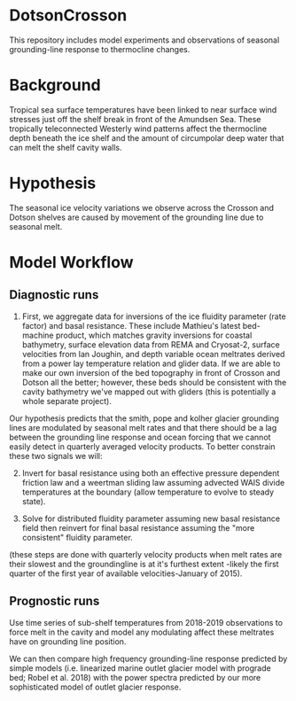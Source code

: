 # DotsonCrosson
This repository includes model experiments and observations of seasonal grounding-line response to thermocline changes.

# Background
Tropical sea surface temperatures have been linked to near surface wind stresses just off the shelf break in front of the Amundsen Sea. These tropically teleconnected Westerly wind patterns affect the thermocline depth beneath the ice shelf and the amount of circumpolar deep water that can melt the shelf cavity walls.


# Hypothesis
The seasonal ice velocity variations we observe across the Crosson and Dotson shelves are caused by movement of the grounding line due to seasonal melt.

# Model Workflow


## Diagnostic runs
1) First, we aggregate data for inversions of the ice fluidity parameter (rate factor) and basal resistance. These include Mathieu's latest bed-machine product, which matches gravity inversions for coastal bathymetry, surface elevation data from REMA and Cryosat-2, surface velocities from Ian Joughin, and depth variable ocean meltrates derived from a power lay temperature relation and glider data. If we are able to make our own inversion of the bed topography in front of Crosson and Dotson all the better; however, these beds should be consistent with the cavity bathymetry we've mapped out with gliders (this is potentially a whole separate project).

Our hypothesis predicts that the smith, pope and kolher glacier grounding lines are modulated by seasonal melt rates and that there should be a lag between the grounding line response and ocean forcing that we cannot easily detect in quarterly averaged velocity products. To better constrain these two signals we will:

2) Invert for basal resistance using both an effective pressure dependent friction law and a weertman sliding law assuming advected WAIS divide temperatures at the boundary (allow temperature to evolve to steady state).

3) Solve for distributed fluidity parameter assuming new basal resistance field then reinvert for final basal resistance assuming the "more consistent" fluidity parameter.

(these steps are done with quarterly velocity products when melt rates are their slowest and the groundingline is at it's furthest extent -likely the first quarter of the first year of available velocities-January of 2015).

## Prognostic runs

Use time series of sub-shelf temperatures from 2018-2019 observations to force melt in the cavity and model any modulating affect these meltrates have on grounding line position.

We can then compare high frequency grounding-line response predicted by simple models (i.e. linearized marine outlet glacier model with prograde bed; Robel et al. 2018) with the power spectra predicted by our more sophisticated model of outlet glacier response.

















